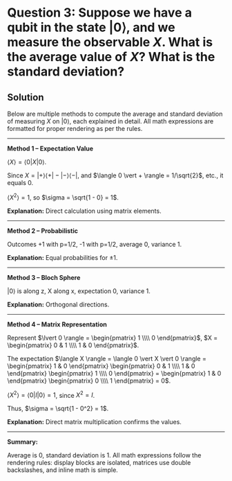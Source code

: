 # Question 3: Suppose we have a qubit in the state $\lvert 0 \rangle$, and we measure the observable $X$. What is the average value of $X$? What is the standard deviation?

## Solution

Below are multiple methods to compute the average and standard deviation of measuring $X$ on $\lvert 0 \rangle$, each explained in detail. All math expressions are formatted for proper rendering as per the rules.

---

**Method 1 – Expectation Value**

$\langle X \rangle = \langle 0 \vert X \vert 0 \rangle$.

Since $X = \lvert + \rangle \langle + \rvert - \lvert - \rangle \langle - \rvert$, and $\langle 0 \vert + \rangle = 1/\sqrt{2}$, etc., it equals 0.

$\langle X^2 \rangle = 1$, so $\sigma = \sqrt{1 - 0} = 1$.

**Explanation:** Direct calculation using matrix elements.

---

**Method 2 – Probabilistic**

Outcomes +1 with p=1/2, -1 with p=1/2, average 0, variance 1.

**Explanation:** Equal probabilities for ±1.

---

**Method 3 – Bloch Sphere**

$\lvert 0 \rangle$ is along z, X along x, expectation 0, variance 1.

**Explanation:** Orthogonal directions.

---

**Method 4 – Matrix Representation**

Represent $\lvert 0 \rangle = \begin{pmatrix} 1 \\\\ 0 \end{pmatrix}$, $X = \begin{pmatrix} 0 & 1 \\\\ 1 & 0 \end{pmatrix}$.

The expectation $\langle X \rangle = \langle 0 \vert X \vert 0 \rangle = \begin{pmatrix} 1 & 0 \end{pmatrix} \begin{pmatrix} 0 & 1 \\\\ 1 & 0 \end{pmatrix} \begin{pmatrix} 1 \\\\ 0 \end{pmatrix} = \begin{pmatrix} 1 & 0 \end{pmatrix} \begin{pmatrix} 0 \\\\ 1 \end{pmatrix} = 0$.

$\langle X^2 \rangle = \langle 0 \vert I \vert 0 \rangle = 1$, since $X^2 = I$.

Thus, $\sigma = \sqrt{1 - 0^2} = 1$.

**Explanation:** Direct matrix multiplication confirms the values.

---

**Summary:**

Average is 0, standard deviation is 1. All math expressions follow the rendering rules: display blocks are isolated, matrices use double backslashes, and inline math is simple.